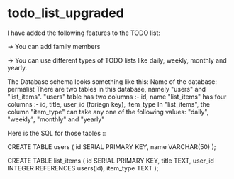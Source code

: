 # todo_list_upgraded
I have added the following features to the TODO list:

  -> You can add family members
  
  -> You can use different types of TODO lists like daily, weekly, monthly and yearly.

The Database schema looks something like this:
Name of the database: permalist
There are two tables in this database, namely "users" and "list_items".
"users" table has two columns :- id, name
"list_items" has four columns :- id, title, user_id (foriegn key), item_type
In "list_items", the column "item_type" can take any one of the following values: "daily", "weekly", "monthly" and "yearly"

Here is the SQL for those tables ::

CREATE TABLE users (
  id SERIAL PRIMARY KEY,
  name VARCHAR(50)
);

CREATE TABLE list_items (
  id SERIAL PRIMARY KEY,
  title TEXT,
  user_id INTEGER REFERENCES users(id),
  item_type TEXT
);
